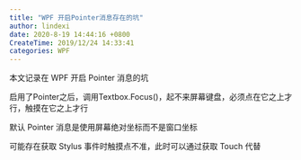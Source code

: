 ```yaml
---
title: "WPF 开启Pointer消息存在的坑"
author: lindexi
date: 2020-8-19 14:44:16 +0800
CreateTime: 2019/12/24 14:33:41
categories: WPF
---
```


本文记录在 WPF 开启 Pointer 消息的坑

<!--more-->


<!-- CreateTime:2019/12/24 14:33:41 -->

<!-- 发布 -->

启用了Pointer之后，调用Textbox.Focus()，起不来屏幕键盘，必须点在它之上才行，触摸在它之上才行

默认 Pointer 消息是使用屏幕绝对坐标而不是窗口坐标

可能存在获取 Stylus 事件时触摸点不准，此时可以通过获取 Touch 代替
